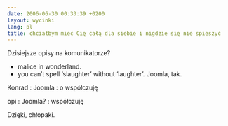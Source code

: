 ```yaml
---
date: 2006-06-30 00:33:39 +0200
layout: wycinki
lang: pl
title: chciałbym mieć Cię całą dla siebie i nigdzie się nie spieszyć
---
```


Dzisiejsze opisy na komunikatorze?

* malice in wonderland.
* you can’t spell ‘slaughter’ without ‘laughter’. Joomla, tak.

Konrad
: Joomla
: o współczuję

opi
: Joomla?
: współczuję

Dzięki, chłopaki.
